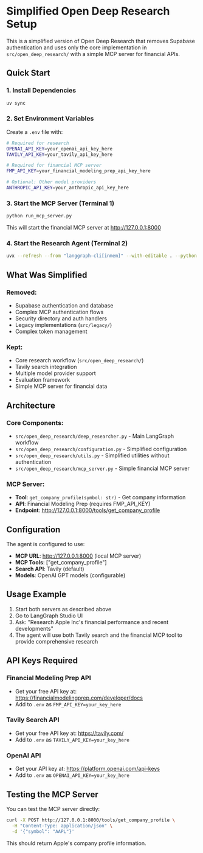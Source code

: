 # Simplified Open Deep Research Setup

This is a simplified version of Open Deep Research that removes Supabase authentication and uses only the core implementation in `src/open_deep_research/` with a simple MCP server for financial APIs.

## Quick Start

### 1. Install Dependencies
```bash
uv sync
```

### 2. Set Environment Variables
Create a `.env` file with:
```bash
# Required for research
OPENAI_API_KEY=your_openai_api_key_here
TAVILY_API_KEY=your_tavily_api_key_here

# Required for financial MCP server
FMP_API_KEY=your_financial_modeling_prep_api_key_here

# Optional: Other model providers
ANTHROPIC_API_KEY=your_anthropic_api_key_here
```

### 3. Start the MCP Server (Terminal 1)
```bash
python run_mcp_server.py
```
This will start the financial MCP server at http://127.0.0.1:8000

### 4. Start the Research Agent (Terminal 2)
```bash
uvx --refresh --from "langgraph-cli[inmem]" --with-editable . --python 3.11 langgraph dev --allow-blocking
```

## What Was Simplified

### Removed:
- Supabase authentication and database
- Complex MCP authentication flows
- Security directory and auth handlers
- Legacy implementations (`src/legacy/`)
- Complex token management

### Kept:
- Core research workflow (`src/open_deep_research/`)
- Tavily search integration
- Multiple model provider support
- Evaluation framework
- Simple MCP server for financial data

## Architecture

### Core Components:
- `src/open_deep_research/deep_researcher.py` - Main LangGraph workflow
- `src/open_deep_research/configuration.py` - Simplified configuration
- `src/open_deep_research/utils.py` - Simplified utilities without authentication
- `src/open_deep_research/mcp_server.py` - Simple financial MCP server

### MCP Server:
- **Tool**: `get_company_profile(symbol: str)` - Get company information
- **API**: Financial Modeling Prep (requires FMP_API_KEY)
- **Endpoint**: http://127.0.0.1:8000/tools/get_company_profile

## Configuration

The agent is configured to use:
- **MCP URL**: http://127.0.0.1:8000 (local MCP server)
- **MCP Tools**: ["get_company_profile"]
- **Search API**: Tavily (default)
- **Models**: OpenAI GPT models (configurable)

## Usage Example

1. Start both servers as described above
2. Go to LangGraph Studio UI
3. Ask: "Research Apple Inc's financial performance and recent developments"
4. The agent will use both Tavily search and the financial MCP tool to provide comprehensive research

## API Keys Required

### Financial Modeling Prep API
- Get your free API key at: https://financialmodelingprep.com/developer/docs
- Add to `.env` as `FMP_API_KEY=your_key_here`

### Tavily Search API  
- Get your free API key at: https://tavily.com/
- Add to `.env` as `TAVILY_API_KEY=your_key_here`

### OpenAI API
- Get your API key at: https://platform.openai.com/api-keys
- Add to `.env` as `OPENAI_API_KEY=your_key_here`

## Testing the MCP Server

You can test the MCP server directly:
```bash
curl -X POST http://127.0.0.1:8000/tools/get_company_profile \
  -H "Content-Type: application/json" \
  -d '{"symbol": "AAPL"}'
```

This should return Apple's company profile information.